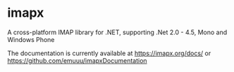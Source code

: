 # imapx

A cross-platform IMAP library for .NET, supporting .Net 2.0 - 4.5, Mono and Windows Phone

The documentation is currently available at https://imapx.org/docs/ or https://github.com/emuuu/imapxDocumentation
